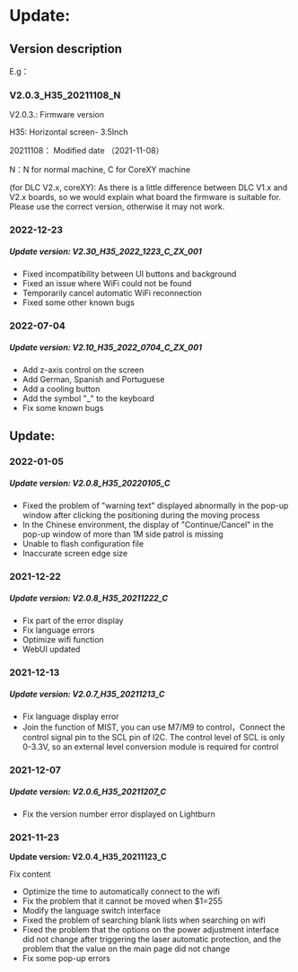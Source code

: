 # Update:
## Version description

E.g：

### V2.0.3_H35_20211108_N

V2.0.3.: Firmware version

H35: Horizontal screen- 3.5Inch

20211108： Modified date （2021-11-08）

N：N for normal machine, C for CoreXY machine

(for DLC V2.x, coreXY): As there is a little difference between DLC V1.x and V2.x boards, so we would explain what board the firmware is suitable for. Please use the correct version, otherwise it may not work.

### 2022-12-23

##### Update version: V2.30_H35_2022_1223_C_ZX_001

- Fixed incompatibility between UI buttons and background
- Fixed an issue where WiFi could not be found
- Temporarily cancel automatic WiFi reconnection
- Fixed some other known bugs



### 2022-07-04

##### Update version: V2.10_H35_2022_0704_C_ZX_001

- Add z-axis control on the screen
- Add German, Spanish and Portuguese
- Add a cooling button
- Add the symbol "_" to the keyboard
- Fix some known bugs



## Update:

### 2022-01-05

##### Update version: V2.0.8_H35_20220105_C

- Fixed the problem of "warning text" displayed abnormally in the pop-up window after clicking the positioning during the moving process
- In the Chinese environment, the display of "Continue/Cancel" in the pop-up window of more than 1M side patrol is missing
- Unable to flash configuration file
- Inaccurate screen edge size

### 2021-12-22

##### Update version: V2.0.8_H35_20211222_C

- Fix part of the error display
- Fix language errors
- Optimize wifi function
- WebUI updated

### 2021-12-13

##### Update version: V2.0.7_H35_20211213_C

- Fix language display error
- Join the function of MIST, you can use M7/M9 to control，Connect the control signal pin to the SCL pin of I2C. The control level of SCL is only 0-3.3V, so an external level conversion module is required for control

### 2021-12-07

##### Update version: V2.0.6_H35_20211207_C

- Fix the version number error displayed on Lightburn

### 2021-11-23

**Update version: V2.0.4_H35_20211123_C**

Fix content

- Optimize the time to automatically connect to the wifi  
- Fix the problem that it cannot be moved when $1=255  
- Modify the language switch interface  
- Fixed the problem of searching blank lists when searching on wifi  
- Fixed the problem that the options on the power adjustment interface did not change after triggering the laser automatic protection, and the problem that the value on the main page did not change  
- Fix some pop-up errors
